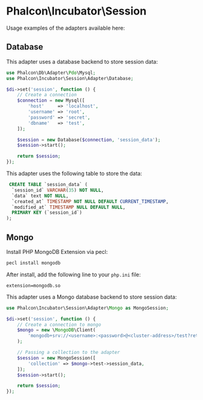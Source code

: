 # Phalcon\Incubator\Session

Usage examples of the adapters available here:


## Database

This adapter uses a database backend to store session data:

```php
use Phalcon\Db\Adapter\Pdo\Mysql;
use Phalcon\Incubator\Session\Adapter\Database;

$di->set('session', function () {
    // Create a connection
    $connection = new Mysql([
        'host'     => 'localhost',
        'username' => 'root',
        'password' => 'secret',
        'dbname'   => 'test',
    ]);

    $session = new Database($connection, 'session_data');
    $session->start();

    return $session;
});

```

This adapter uses the following table to store the data:

```sql
 CREATE TABLE `session_data` (
  `session_id` VARCHAR(35) NOT NULL,
  `data` text NOT NULL,
  `created_at` TIMESTAMP NOT NULL DEFAULT CURRENT_TIMESTAMP,
  `modified_at` TIMESTAMP NULL DEFAULT NULL,
  PRIMARY KEY (`session_id`)
);
```


## Mongo

Install PHP MongoDB Extension via pecl:

```bash
pecl install mongodb
```

After install, add the following line to your `php.ini` file:

```
extension=mongodb.so
```

This adapter uses a Mongo database backend to store session data:

```php
use Phalcon\Incubator\Session\Adapter\Mongo as MongoSession;

$di->set('session', function () {
    // Create a connection to mongo
    $mongo = new \MongoDB\Client(
        'mongodb+srv://<username>:<password>@<cluster-address>/test?retryWrites=true&w=majority'
    );

    // Passing a collection to the adapter
    $session = new MongoSession([
        'collection' => $mongo->test->session_data,
    ]);
    $session->start();

    return $session;
});
```
